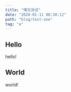 ```yaml
---
title: "博文测试"
date: "2020-01-11 08:30:12"
path: "blog/test-one"
tag: "a"
---
```


## Hello

hello!

## World

world!
